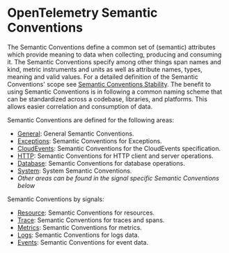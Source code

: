 # OpenTelemetry Semantic Conventions

The Semantic Conventions define a common set of (semantic) attributes which provide meaning to data when collecting, producing and consuming it.
The Semantic Conventions specify among other things span names and kind, metric instruments and units as well as attribute names, types, meaning and valid values. For a detailed definition of the Semantic Conventions' scope see [Semantic Conventions Stability](https://opentelemetry.io/docs/specs/otel/versioning-and-stability/#semantic-conventions-stability).
The benefit to using Semantic Conventions is in following a common naming scheme that can be standardized across a codebase, libraries, and platforms. This allows easier correlation and consumption of data.

Semantic Conventions are defined for the following areas:

* [General](general/README.md): General Semantic Conventions.
* [Exceptions](exceptions/README.md): Semantic Conventions for Exceptions.
* [CloudEvents](cloudevents/README.md): Semantic Conventions for the CloudEvents specification.
* [HTTP](http/README.md): Semantic Conventions for HTTP client and server operations.
* [Database](database/README.md): Semantic Conventions for database operations.
* [System](system/README.md): System Semantic Conventions.
* *Other areas can be found in the signal specific Semantic Conventions below*

Semantic Conventions by signals:

* [Resource](resource/semantic_conventions/README.md): Semantic Conventions for resources.
* [Trace](general/trace-general.md): Semantic Conventions for traces and spans.
* [Metrics](general/metrics-general.md): Semantic Conventions for metrics.
* [Logs](general/logs-general.md): Semantic Conventions for logs data.
* [Events](general/events-general.md): Semantic Conventions for event data.
